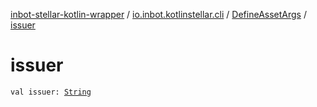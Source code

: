 [inbot-stellar-kotlin-wrapper](../../index.md) / [io.inbot.kotlinstellar.cli](../index.md) / [DefineAssetArgs](index.md) / [issuer](./issuer.md)

# issuer

`val issuer: `[`String`](https://kotlinlang.org/api/latest/jvm/stdlib/kotlin/-string/index.html)